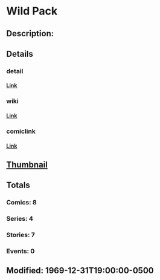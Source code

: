 # Wild Pack
## Description: 
## Details
### detail
#### [Link](http://marvel.com/characters/2568/wild_pack?utm_campaign=apiRef&utm_source=225578a89fc76f3d20fbffda5d17a88d)
### wiki
#### [Link](http://marvel.com/universe/Wild_Pack?utm_campaign=apiRef&utm_source=225578a89fc76f3d20fbffda5d17a88d)
### comiclink
#### [Link](http://marvel.com/comics/characters/1011067/wild_pack?utm_campaign=apiRef&utm_source=225578a89fc76f3d20fbffda5d17a88d)
## [Thumbnail](http://i.annihil.us/u/prod/marvel/i/mg/6/50/4c0030ee76e95.jpg)
## Totals
### Comics: 8
### Series: 4
### Stories: 7
### Events: 0
## Modified: 1969-12-31T19:00:00-0500
